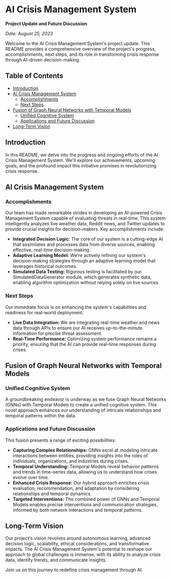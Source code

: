 # AI Crisis Management System

**Project Update and Future Discussion**

*Date: August 25, 2023*

Welcome to the AI Crisis Management System's project update. This README provides a comprehensive overview of the project's progress, accomplishments, next steps, and its role in transforming crisis response through AI-driven decision-making.

## Table of Contents

- [Introduction](#introduction)
- [AI Crisis Management System](#ai-crisis-management-system)
  - [Accomplishments](#accomplishments)
  - [Next Steps](#next-steps)
- [Fusion of Graph Neural Networks with Temporal Models](#fusion-of-graph-neural-networks-with-temporal-models)
  - [Unified Cognitive System](#unified-cognitive-system)
  - [Applications and Future Discussion](#applications-and-future-discussion)
- [Long-Term Vision](#long-term-vision)

## Introduction

In this README, we delve into the progress and ongoing efforts of the AI Crisis Management System. We'll explore our achievements, upcoming goals, and the profound impact this initiative promises in revolutionizing crisis response.

## AI Crisis Management System

### Accomplishments

Our team has made remarkable strides in developing an AI-powered Crisis Management System capable of evaluating threats in real-time. This system intelligently analyzes live weather data, Reddit news, and Twitter updates to provide crucial insights for decision-makers. Key accomplishments include:

- **Integrated Decision Logic:** The core of our system is a cutting-edge AI that assimilates and processes data from diverse sources, enabling effective, real-time decision-making.
- **Adaptive Learning Model:** We're actively refining our system's decision-making strategies through an adaptive learning model that leverages historical outcomes.
- **Simulated Data Testing:** Rigorous testing is facilitated by our SimulatedDataGenerator module, which generates synthetic data, enabling algorithm optimization without relying solely on live sources.

### Next Steps

Our immediate focus is on enhancing the system's capabilities and readiness for real-world deployment:

- **Live Data Integration:** We are integrating real-time weather and news data through APIs to ensure our AI receives up-to-the-minute information for precise threat assessment.
- **Real-Time Performance:** Optimizing system performance remains a priority, ensuring that the AI can provide real-time responses during crises.

## Fusion of Graph Neural Networks with Temporal Models

### Unified Cognitive System

A groundbreaking endeavor is underway as we fuse Graph Neural Networks (GNNs) with Temporal Models to create a unified cognitive system. This novel approach enhances our understanding of intricate relationships and temporal patterns within the data.

### Applications and Future Discussion

This fusion presents a range of exciting possibilities:

- **Capturing Complex Relationships:** GNNs excel at modeling intricate interactions between entities, providing insights into the roles of individuals, organizations, and industries during crises.
- **Temporal Understanding:** Temporal Models reveal behavior patterns and trends in time-series data, allowing us to understand how crises evolve over time.
- **Enhanced Crisis Response:** Our hybrid approach enriches crisis evaluation, recommendation, and adaptation by considering relationships and temporal dynamics.
- **Targeted Interventions:** The combined power of GNNs and Temporal Models enables precise interventions and communication strategies, informed by both network interactions and temporal patterns.

## Long-Term Vision

Our project's vision revolves around autonomous learning, advanced decision logic, scalability, ethical considerations, and transformative impacts. The AI Crisis Management System's potential to reshape our approach to global challenges is immense, with its ability to analyze crisis data, identify trends, and communicate insights.

Join us on this journey to redefine crisis management through AI.
